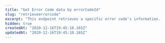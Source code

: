 ```yaml
---
title: "Get Error Code data by errorCodeId"
slug: "retrieveerrorcode"
excerpt: "This endpoint retrieves a specific error code's information. Its response is the single source of truth for the updated information of that error. The connector will retrieve all the error codes available directly on this API, and use the codes that apply the most to their error scenarios. Then, the connector will implement these codes into every validation error inside their system."
hidden: true
createdAt: "2020-12-16T19:45:10.165Z"
updatedAt: "2020-12-16T19:45:10.165Z"
---
```


